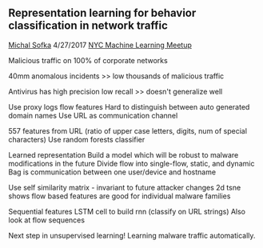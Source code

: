 ## Representation learning for behavior classification in network traffic

[Michal Sofka](http://www.cs.rpi.edu/~sofka/)
4/27/2017
[NYC Machine Learning Meetup](https://www.meetup.com/NYC-Machine-Learning/events/239327492/)

Malicious traffic on 100% of corporate networks

40mm anomalous incidents >> low thousands of malicious traffic

Antivirus has high precision low recall >> doesn't generalize well

Use proxy logs flow features
Hard to distinguish between auto generated domain names
Use URL as communication channel

557 features from URL (ratio of upper case letters, digits, num of special characters)
Use random forests classifier

Learned representation
Build a model which will be robust to malware modifications in the future
Divide flow into single-flow, static, and dynamic
Bag is communication between one user/device and hostname

Use self similarity matrix - invariant to future attacker changes
2d tsne shows flow based features are good for individual malware families

Sequential features
LSTM cell to build rnn (classify on URL strings)
Also look at flow sequences

Next step in unsupervised learning!  Learning malware traffic automatically.
